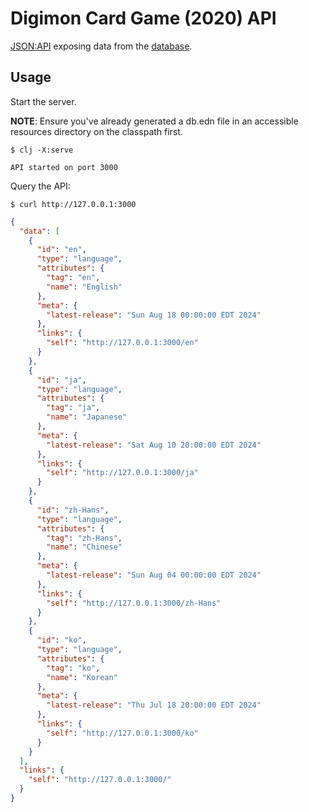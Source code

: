 # Digimon Card Game (2020) API

[JSON:API](https://jsonapi.org) exposing data from the [database](/db).

## Usage

Start the server.

**NOTE**: Ensure you've already generated a db.edn file in an accessible resources directory on the classpath first.

```
$ clj -X:serve

API started on port 3000
```

Query the API:

```
$ curl http://127.0.0.1:3000
```

```json
{
  "data": [
    {
      "id": "en",
      "type": "language",
      "attributes": {
        "tag": "en",
        "name": "English"
      },
      "meta": {
        "latest-release": "Sun Aug 18 00:00:00 EDT 2024"
      },
      "links": {
        "self": "http://127.0.0.1:3000/en"
      }
    },
    {
      "id": "ja",
      "type": "language",
      "attributes": {
        "tag": "ja",
        "name": "Japanese"
      },
      "meta": {
        "latest-release": "Sat Aug 10 20:00:00 EDT 2024"
      },
      "links": {
        "self": "http://127.0.0.1:3000/ja"
      }
    },
    {
      "id": "zh-Hans",
      "type": "language",
      "attributes": {
        "tag": "zh-Hans",
        "name": "Chinese"
      },
      "meta": {
        "latest-release": "Sun Aug 04 00:00:00 EDT 2024"
      },
      "links": {
        "self": "http://127.0.0.1:3000/zh-Hans"
      }
    },
    {
      "id": "ko",
      "type": "language",
      "attributes": {
        "tag": "ko",
        "name": "Korean"
      },
      "meta": {
        "latest-release": "Thu Jul 18 20:00:00 EDT 2024"
      },
      "links": {
        "self": "http://127.0.0.1:3000/ko"
      }
    }
  ],
  "links": {
    "self": "http://127.0.0.1:3000/"
  }
}
```

